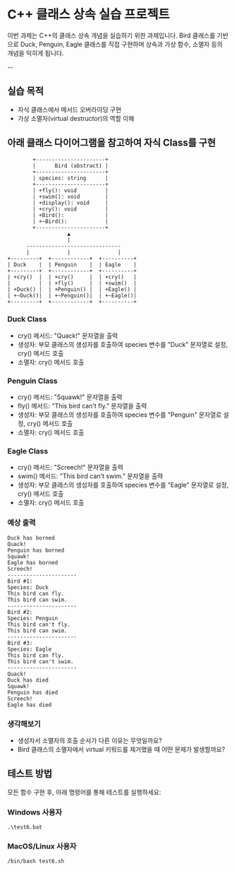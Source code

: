  # C++ 클래스 상속 실습 프로젝트

 이번 과제는 C++의 클래스 상속 개념을 실습하기 위한 과제입니다.
 Bird 클래스를 기반으로 Duck, Penguin, Eagle 클래스를 직접 구현하며 상속과 가상 함수, 소멸자 등의 개념을 익히게 됩니다.

 --

 ## 실습 목적

- 자식 클래스에서 메서드 오버라이딩 구현
- 가상 소멸자(virtual destructor)의 역할 이해


## 아래 클래스 다이어그램을 참고하여 자식 Class를 구현

```       
        +----------------------+
        |      Bird (abstract) |
        +----------------------+
        | species: string      |
        +----------------------+
        | +fly(): void         |
        | +swim(): void        |
        | +display(): void     |
        | +cry(): void         |
        | +Bird():             |
        | +~Bird():            |
        +----------------------+
                   ▲
                   |
      ------------------------------
      |            |               |
+---------+  +------------+  +----------+
| Duck    |  | Penguin    |  | Eagle    |
+---------+  +------------+  +----------+
| +cry()  |  | +cry()     |  | +cry()   |
|         |  | +fly()     |  | +swim()  |
| +Duck() |  | +Penguin() |  | +Eagle() |
| +~Duck()|  | +~Penguin()|  | +~Eagle()|
+---------+  +------------+  +----------+
```


### Duck Class

- cry() 메서드: "Quack!" 문자열을 출력
- 생성자: 부모 클래스의 생성자를 호출하여 species 변수를 "Duck" 문자열로 설정, cry() 메서드 호출
- 소멸자: cry() 메서드 호출

### Penguin Class
- cry() 메서드: "Squawk!" 문자열을 출력
- fly() 메서드: "This bird can't fly." 문자열을 출력
- 생성자: 부모 클래스의 생성자를 호출하여 species 변수를 "Penguin" 문자열로 설정, cry() 메서드 호출
- 소멸자: cry() 메서드 호출

### Eagle Class

- cry() 메서드: "Screech!" 문자열을 출력
- swim() 메서드: "This bird can't swim." 문자열을 출력
- 생성자: 부모 클래스의 생성자를 호출하여 species 변수를 "Eagle" 문자열로 설정, cry() 메서드 호출
- 소멸자: cry() 메서드 호출


### 예상 출력
```
Duck has borned
Quack!
Penguin has borned
Squawk!
Eagle has borned
Screech!
----------------------
Bird #1:
Species: Duck
This bird can fly.
This bird can swim.
----------------------
Bird #2:
Species: Penguin
This bird can't fly.
This bird can swim.
----------------------
Bird #3:
Species: Eagle
This bird can fly.
This bird can't swim.
----------------------
Quack!
Duck has died
Squawk!
Penguin has died
Screech!
Eagle has died
```

### 생각해보기
- 생성자서 소멸자의 호출 순서가 다른 이유는 무엇일까요?
- Bird 클래스의 소멸자에서 virtual 키워드를 제거했을 때 어떤 문제가 발생할까요?


## 테스트 방법

모든 함수 구현 후, 아래 명령어를 통해 테스트를 실행하세요:

### Windows 사용자
```
.\test6.bat
```

### MacOS/Linux 사용자
```bash
/bin/bash test6.sh
```
